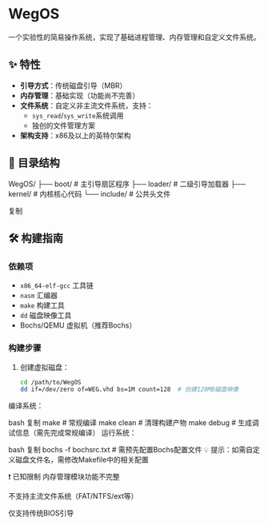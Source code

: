 # WegOS

一个实验性的简易操作系统，实现了基础进程管理、内存管理和自定义文件系统。

## ✨ 特性

- **引导方式**：传统磁盘引导（MBR）
- **内存管理**：基础实现（功能尚不完善）
- **文件系统**：自定义非主流文件系统，支持：
  - `sys_read`/`sys_write`系统调用
  - 独创的文件管理方案
- **架构支持**：x86及以上的英特尔架构

## 📁 目录结构
WegOS/
├── boot/ # 主引导扇区程序
├── loader/ # 二级引导加载器
├── kernel/ # 内核核心代码
└── include/ # 公共头文件

复制

## 🛠️ 构建指南

### 依赖项
- `x86_64-elf-gcc` 工具链
- `nasm` 汇编器
- `make` 构建工具
- `dd` 磁盘映像工具
- Bochs/QEMU 虚拟机（推荐Bochs）

### 构建步骤
1. 创建虚拟磁盘：
   ```bash
   cd /path/to/WegOS
   dd if=/dev/zero of=WEG.vhd bs=1M count=128  # 创建128MB磁盘映像
编译系统：

bash
复制
make        # 常规编译
make clean  # 清理构建产物
make debug  # 生成调试信息（需先完成常规编译）
运行系统：

bash
复制
bochs -f bochsrc.txt  # 需预先配置Bochs配置文件
💡 提示：如需自定义磁盘文件名，需修改Makefile中的相关配置

❗ 已知限制
内存管理模块功能不完整

不支持主流文件系统（FAT/NTFS/ext等）

仅支持传统BIOS引导
